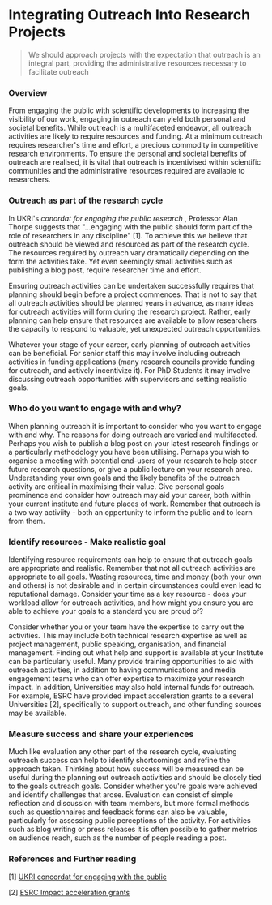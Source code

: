 # Integrating Outreach Into Research Projects

> We should approach projects with the expectation that outreach is an integral part, providing the administrative resources necessary to facilitate outreach

<!-- CRS: As we are expecting to reach an international audience might be useful to show what the acronyms UKRI and ESRC stand for...? -->
<!-- TP: Reply to CRS: I think it is always good to explain acronyms, even if not international many young researchers may not know of UKRI or ESRC, etc. -->

### Overview

From engaging the public with scientific developments to increasing the visibility of our work, engaging in outreach can yield both personal and societal benefits. While outreach is a multifaceted endeavor, all outreach activities are likely to require resources and funding. At a minimum outreach requires researcher's time and effort, a precious commodity in competitive research environments. To ensure the personal and societal benefits of outreach are realised, it is vital that outreach is incentivised within scientific communities and the administrative resources required are available to researchers.

### Outreach as part of the research cycle

In UKRI's *conordat for engaging the public research* <!-- TP: Hyperlink this in the text rather than give reference annotation. This will be consumed on the web, hyperlinks give people easy clicks. -->, Professor Alan Thorpe suggests that "...engaging with the public should form part of the role of researchers in any discipline" [1]. To achieve this we believe that outreach should be viewed and resourced as part of the research cycle. The resources required by outreach vary dramatically depending on the form the activities take. Yet even seemingly small activities such as publishing a blog post, require researcher time and effort.

Ensuring outreach activities can be undertaken successfully requires that planning should begin before a project commences. That is not to say that all outreach activities should be planned years in advance, as many ideas for outreach activities will form during the research project. Rather, early planning can help ensure that resources are available to allow researchers the capacity to respond to valuable, yet unexpected outreach opportunities. <!-- TP: I feel like this paragraph needs another sentence like: "It should become the expectation of a project to have an outreach output, whether it is known what form that is going to take or not". -->

Whatever your stage of your career, early planning of outreach activities can be beneficial. For senior staff this may involve including outreach activities in funding applications (many research councils provide funding for outreach, and actively incentivize it). For PhD Students it may involve discussing outreach opportunities with supervisors and setting realistic goals.

### Who do you want to engage with and why?

When planning outreach it is important to consider who you want to engage with and why. The reasons for doing outreach are varied and multifaceted. Perhaps you wish to publish a blog post on your latest research findings or a particularly methodology you have been utilising. Perhaps you wish to organise a meeting with potential end-users of your research to help steer future research questions, or give a public lecture on your research area. Understanding your own goals and the likely benefits of the outreach activity are critical in maximising their value. Give personal goals prominence and consider how outreach may aid your career, both within your current institute and future places of work. Remember that outreach is a two way activiity - both an oppertunity to inform the public and to learn from them.
<!-- TP: This paragraph leads nicely to a link to Developing_Relationships_with_Others section. -->

<!-- While outreach can yield a wide variety of societal benefits, personal benefits may play an important role in incentivising outreach activities. This may simply be building your research profile and CV, but it may be useful to consider how outreach activities are rewarded within your institution  -->

### Identify resources - Make realistic goal

Identifying resource requirements can help to ensure that outreach goals are appropriate and realistic. Remember that not all outreach activities are appropriate to all goals. Wasting resources, time and money (both your own and others) is not desirable and in certain circumstances could even lead to reputational damage. Consider your time as a key resource - does your workload allow for outreach activities, and how might you ensure you are able to achieve your goals to a standard you are proud of?

Consider whether you or your team have the expertise to carry out the activities. This may include both technical research expertise as well as project management, public speaking, organisation, and financial management. Finding out what help and support is available at your Institute can be particularly useful. Many provide training opportunities to aid with outreach activities, in addition to having communications and media engagement teams who can offer expertise to maximize your research impact. In addition, Universities may also hold internal funds for outreach. For example, ESRC have provided impact acceleration grants to a several Universities [2], specifically to support outreach, and other funding sources may be available.

### Measure success and share your experiences

Much like evaluation any other part of the research cycle, evaluating outreach success can help to identify shortcomings and refine the approach taken. Thinking about how success will be measured can be useful during the planning out outreach activities and should be closely tied to the goals outreach goals. Consider whether you're goals were achieved and identify challenges that arose. Evaluation can consist of simple reflection and discussion with team members, but more formal methods such as questionnaires and feedback forms can also be valuable, particularly for assessing public perceptions of the activity. For activities such as blog writing or press releases it is often possible to gather metrics on audience reach, such as the number of people reading a post.

<!-- TP: What of the below is going to be incorporated / deleted? As it's commented it didn't appear on the webpage and thus I haven't reviewed it. -->

<!-- 
Process evaluation. This type of evaluation relates to the execution of the outreach program itself. Process evaluations focus on implementation of activities as they relate to budget requirements, schedules, staff resources, and tasks or activities. Process evaluation occurs as the program is being implemented, early enough in the outreach delivery process to allow modifications before too many resources have been expended. Some typical questions asked during process evaluations include the following:
What effect did the effort have on the process?
Did people attend the meetings?
Did the message get to the media?

Impact evaluation. This type of evaluation relates to achievement of the goals and objectives of the program. Impact evaluations assess the outcome or impacts produced by the outreach program and are directly tied to the original objectives. This type of evaluation measures the effect of an outreach program on the target audience by asking, "To what extent did we achieve our objective?" Typical performance measures under impact evaluations include increased awareness, knowledge of an issue, changes in perceptions or behavior, repeat participation in a targeted activity, and goal-oriented measures of water quality improvements.


Context evaluation. This type of evaluation relates to how the project functions in the community as a whole, how the community perceives the project, and the economic and political ramifications of the project. Context indicators can provide some background and perspective on why certain approaches appear to be working well while others are not. Examining contextual information related to the audience, the outreach program, and the watershed issues under study can provide some perspective on what's working, what's not, and why. Assessing how the project functions within the economic, social, and political environment of the community helps to uncover aspects of the objective, message, audience, format, or distribution mechanism that might be affecting results. Focus groups that examine the social, economic, political, and cultural context of your project can identify problems that weren't noticed during the planning or execution phase. -->

<!-- ### Useful resources -->


<!-- - Carry out skills checks to ensure that the team and its partners has, or can develop, the full range of personal and technical skills that will be needed to undertake the research including facilitation, partnership working, negotiation and conflict resolution. Your academic development unit or partner training and development specialists can help you access learning opportunities.
- Consider how senior members of the research team will allow sufficient time to participate in knowledge exchange and impact generating activities. 
- Consider building space and resources for formal and informal evaluation measures to help your team gauge your progress and advise you when adjustments or agility may be needed
Get to know and use your institution's academic development programme to enhance your personal and technical skills sets. Universities with ESRC Impact Acceleration Accounts provide learning and development opportunities that promote capacities for supporting impact 


## Research Resources

- [Turing Annual Report](https://issuu.com/turinginst/docs/turing_annual_report_2017-18?e=30398675/63660505):
    - Information on big outreach projects at Turing over 2017-2018 (page 77-onwards)
    - Statistics on events held, youtube channel views etc

- [EPSRC Outreach](https://epsrc.ukri.org/innovation/publicengagement/)
    - 'Under EPSRC's Royal Charter, one of our objectives is to "generate public awareness; communicate research outcomes; encourage public engagement and dialogue; and disseminate knowledge".'
    - Grant applications: 'EPSRC would like to make grant applicants aware of the fact that funding can be requested for media training and should be included within the grant application'

    - [ESRC Public Engagement](https://epsrc.ukri.org/newsevents/pubs/public-engagement-guidance/): 'Public engagement involves activities that bring researchers and the public together. It is more than just meeting an audience and telling them about your research - effective public engagement is about two-way communication, with the researchers listening to and learning from participants'

- [UKRI Public Engagement website](https://www.ukri.org/public-engagement/research-council-partners-and-public-engagement-with-research/):
    - 'Engaging the public with research helps to empower people, broadens attitudes and ensures that the work of universities and research institutes is relevant to society and wider social concerns.'

- [National Coordinating Center for Public Engagement](https://www.publicengagement.ac.uk/nccpe-projects-and-services/nccpe-projects/national-forum-public-engagement-stem/about-national-forum)


- [What's in it for me?](https://www.ukri.org/files/legacy/scisoc/rcukbenefitsofpe-pdf/)
    - Benfits of outreach

- [ESRC Impact tool kit](https://esrc.ukri.org/research/impact-toolkit/):
    - Set of documents on supporting outreach and impact

## What does outreach involve?

- Pathways to impact (required in many grant applications)
- Communicating benefits/disadvantages of data science/ AI to the wider public
    - Improving what people understand about AI/ DS
- Press
- Talks
- Focus groups


## What resources are required?

- Resources can be very variable depending on the type of outreach. For example, writing a blog post vs holding a stakeholder meeting or public lecture

- Identifying resources (staff costs, volunteer time, University comms teams, professional help)

- Knowing what resources to look for, how funding can be obtained

### [Pathways statement](https://esrc.ukri.org/research/impact-toolkit/developing-pathways-to-impact/)
- user consultation in the planning and strategising for impact
- training workshops and events designed for specific user groups
- preparation for unanticipated opportunities
- commitment to include principal and senior investigator time on knowledge exchange and impact activities

- Explain how your Pathways statement is intended to enable the impacts you are anticipating.  A useful tool for doing this is Theory of Change (external website)
- Include space and funding for events if necessary for reflection for the research team as a group or as individuals during the research, with research users if helpful. Consider enabling research users to lead these activities.
- Ensure that the participation of users is supported by the inclusion of funding towards staff and volunteer time and identify fully the costs of taking part in research.
- Consider including users as co-investigators in the proposal.
- Carry out skills checks to ensure that the team and its partners has, or can develop, the full range of personal and technical skills that will be needed to undertake the research including facilitation, partnership working, negotiation and conflict resolution. Your academic development unit or partner training and development specialists can help you access learning opportunities.
- Consider how senior members of the research team will allow sufficient time to participate in knowledge exchange and impact generating activities. 
- Consider building space and resources for formal and informal evaluation measures to help your team gauge your progress and advise you when adjustments or agility may be needed
Get to know and use your institution's academic development programme to enhance your personal and technical skills sets. Universities with ESRC Impact Acceleration Accounts provide learning and development opportunities that promote capacities for supporting impact. 





<!-- 






4. When to plan? How to respond to new oppertunities?

5. Identifying barriers
    - Not all outreach will be appropriate. Potentially it could be costly. Is societal good enough motivation? 
    - 2. UKRI CONCORDAT: "Research organisations should consider whether
public engagement is appropriately represented
in staff policies and processes (such as for
inductions, performance review, promotions
criteria or workload planning) to allow researchers
to be involved in public engagement activities
without impairing their career."
    - Is this the case at your institution? Are there institutional barriers which are stopping you from engaging in outreach, which may be benificial. 

    - Human (Researcher time)
    - Expertise in your institute
    - Financial 
        - Funding bodies sometimes provide funds for outreach. May improve success of grant




### How will you incentivise outreach

 Human (Researcher time)
    - Expertise in your institute
    - Financial 
        - Funding bodies sometimes provide funds for outreach. May improve success of grant

Outreach has a potential to build your reputation and that of your Institute. Careful planning helps to ensure 







### When should outreach take place?



### Getting help and support
### Finding funding

"Public engagement enhances research so that it contributes positively to society and results in greater relevance, accountability and transparency." - Alan Thorpe

 https://www.ukri.org/files/legacy/scisoc/concordatforengagingthepublicwithresearch-pdf/ - useful!  


1. Who is the audience
    - Who do you want to engage with and why? It could be anything from writing a blog to build your research profile (help people know who you are; get you invaluable feedback - much faster than peer review). Or it could be large public engagement (e.g. meeting stakeholders/endusers who may benefit - for example, meeting automotive industry members when working on AI for selfdriving cars)

2. What benefits might it bring?
    - Build profile, improver chances of getting funding, help steer research ideas and understand the research problem better
    - Develop your skills (being able to communicate effectively and clearly is an invaluable skill in research or for those considering moving into another field)
 


   - "Don't cut corners – done well, publications can help disseminate key findings to target audiences; done badly, they will promote a poor image of your research and will cost you valuable time and more"
### The costs of outreach 



4. When to plan? How to respond to new oppertunities?

5. Identifying barriers
    - Not all outreach will be appropriate. Potentially it could be costly. Is societal good enough motivation? 
    - 2. UKRI CONCORDAT: "Research organisations should consider whether
public engagement is appropriately represented
in staff policies and processes (such as for
inductions, performance review, promotions
criteria or workload planning) to allow researchers
to be involved in public engagement activities
without impairing their career."
    - Is this the case at your institution? Are there institutional barriers which are stopping you from engaging in outreach, which may be benificial. 

7. Measuring success

8. Sharing your experiences
    - Useful to share your approaches and experiences with colleagues. What works well, what doesnt. 



- Outreach activities start when planning the project
    - Identify the audience you wish to reach
    - How to reach them (are there commonly used paths? For example, do people use a similar platform for blogs)
    - Identify the resources you require
        - Are you running a workshop?
        - Are you writing a blog? It's easy not to think about the costs of your time for outreach
    - How are you going to fund it? 
        - When writing grants to funding bodies?
        - Are there resources within your institution? 


Outreach should be a key component of a research cycle.  

In addition, outreach can require skill sets which are unfamiliar to many researchers.


 from writing blogs to giving public lectures, all these activities require administrative resources in order to ensure their success. As a baseline, all outreach activities will require researcher time, a highly valuable resource in competative research fields. In addition, many outreach activities  

, but larger outreach activities may involve costs 

all outreach activities require administative resources in order to ensure their success. Outreach activities are resource intentisive, requiring time 

  These include carefully identifying the outreach goals, ensuring the activities 


Carefully planned, funded, skills,  



 a broad range of activities, the success of outreach projects will depend on 

Successful outreach requires careful planning and 

Outreach - 

- Successful outreach requires careful planning, resourcing and should be goal directed 

- Outreach should be thought of as part of the research project cycle

- When should outreach planning take place (writing grants, planning for unexpected oppertunities)

### Cultural change (towards always doing outreach or not?)

- When should you do outreach?
- Incentivising outreach 
- Blogs become your CV (your own benefits)

### Identify the outreach goals 

- Link back to why we do outreach, what benefits to we want for this specific project?
- Potential types of outreach
- Who is our target audience

### Identifying resources 
- Who is out target audience, and how do we communicate with them
- What resources are required to ensure project success
- Are we aware of available resources in our institutions (comms teams, grant funding, media training)
- For example, writing a blog post vs holding a stakeholder meeting or public lecture. Resources include your time - do you have ringfenced time. Identifying resources (staff costs, volunteer time, University comms teams, professional help)
-  Does your team have the skills required to do the outreach? Could you develop skills (e.g. media training - grants, institutions) 

### Costs
- Applying for funding in grants (some research bodies encourage research funding) 
- Internal funding oppertunities

### Contact/collaborators 
- Who can help you with outreach 
    - Identify relevant people within your institution. 

### Measuring success
- Once completed assess whether the outreach was successful. 
- Did you get the benefits you wanted? Could you improve on strategy? Was it worth time commitments. 


1. Outreach should not be an afterthought but integrated into the project from its conception 

2. How is the project funded? Does the funder encourage outreach? Can outreach inform part of the funding bid?

3. Identify your target audience (or multiple audiences) - how can you best reach them. 

4. Identify your goals. Why do you want to do outreach? Improve more impact 

4. Do you know who your comms team are and what services they can offer? 

5. Identify Resources can be very variable depending on the type of outreach. For example, writing a blog post vs holding a stakeholder meeting or public lecture. Resources include your time - do you have ringfenced time. Identifying resources (staff costs, volunteer time, University comms teams, professional help)

7. Does your team have the skills required to do the outreach? Could you develop skills (e.g. media training - grants, institutions) -->

<!-- - Carry out skills checks to ensure that the team and its partners has, or can develop, the full range of personal and technical skills that will be needed to undertake the research including facilitation, partnership working, negotiation and conflict resolution. Your academic development unit or partner training and development specialists can help you access learning opportunities.
- Consider how senior members of the research team will allow sufficient time to participate in knowledge exchange and impact generating activities. 
- Consider building space and resources for formal and informal evaluation measures to help your team gauge your progress and advise you when adjustments or agility may be needed
Get to know and use your institution's academic development programme to enhance your personal and technical skills sets. Universities with ESRC Impact Acceleration Accounts provide learning and development opportunities that promote capacities for supporting impact -->


<!-- 
# Manifesto Principle 3:

## We should approach projects with the expectation that outreach is an integral part, providing the administrative resources necessary to facilitate outreach.

 ### Aims:
 Research your manifesto principle: write down thoughts, discuss with colleagues, find online communities, trainings etc.

 ### Approach:
 1. Review/collate funder's guidelines on outreach 
    - What are expectations? 
    - How is outreach assessed? 
    - Discuss with Simon @ Leeds: What events/ training/ etc does he know about?

2. What does outreach involve?

3. What resources are required? 

    - Money
    - Contacts

--> 

### References and Further reading
[1] [UKRI concordat for engaging with the public](https://www.ukri.org/files/legacy/scisoc/concordatforengagingthepublicwithresearch-pdf/) 

[2] [ESRC Impact acceleration grants](https://esrc.ukri.org/collaboration/collaboration-oportunities/impact-acceleration-accounts/)